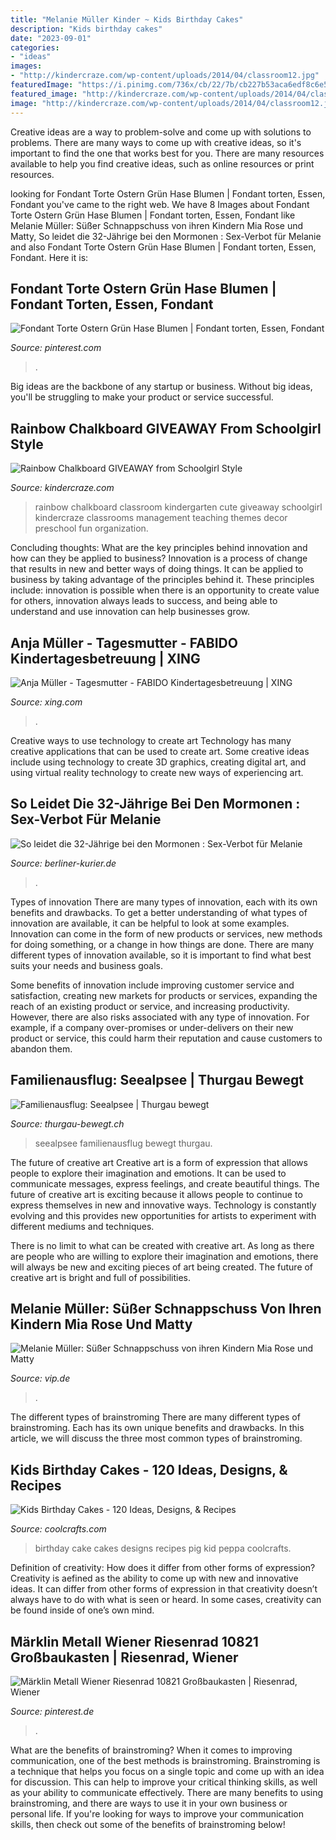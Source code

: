 ```yaml
---
title: "Melanie Müller Kinder ~ Kids Birthday Cakes"
description: "Kids birthday cakes"
date: "2023-09-01"
categories:
- "ideas"
images:
- "http://kindercraze.com/wp-content/uploads/2014/04/classroom12.jpg"
featuredImage: "https://i.pinimg.com/736x/cb/22/7b/cb227b53aca6edf8c6e56029c01f4c04.jpg"
featured_image: "http://kindercraze.com/wp-content/uploads/2014/04/classroom12.jpg"
image: "http://kindercraze.com/wp-content/uploads/2014/04/classroom12.jpg"
---
```



Creative ideas are a way to problem-solve and come up with solutions to problems. There are many ways to come up with creative ideas, so it's important to find the one that works best for you. There are many resources available to help you find creative ideas, such as online resources or print resources.

	

		
looking for Fondant Torte Ostern Grün Hase Blumen | Fondant torten, Essen, Fondant you've came to the right web. We have 8 Images about Fondant Torte Ostern Grün Hase Blumen | Fondant torten, Essen, Fondant like Melanie Müller: Süßer Schnappschuss von ihren Kindern Mia Rose und Matty, So leidet die 32-Jährige bei den Mormonen : Sex-Verbot für Melanie and also Fondant Torte Ostern Grün Hase Blumen | Fondant torten, Essen, Fondant. Here it is:
		
    
## Fondant Torte Ostern Grün Hase Blumen | Fondant Torten, Essen, Fondant

<img loading=lazy src="https://i.pinimg.com/736x/cb/22/7b/cb227b53aca6edf8c6e56029c01f4c04.jpg" onerror="this.onerror=null;this.src='https://tse2.mm.bing.net/th?id=OIP.aFpQb8aptJe0GK-gmM0yeAHaJ3&amp;pid=15.1';" alt="Fondant Torte Ostern Grün Hase Blumen | Fondant torten, Essen, Fondant">

_Source: pinterest.com_

>. 

	

Big ideas are the backbone of any startup or business. Without big ideas, you'll be struggling to make your product or service successful.

    
## Rainbow Chalkboard GIVEAWAY From Schoolgirl Style

<img loading=lazy src="http://kindercraze.com/wp-content/uploads/2014/04/classroom12.jpg" onerror="this.onerror=null;this.src='https://tse2.mm.bing.net/th?id=OIP.roV_nGjvtD5NlJC9PCpnrgHaEe&amp;pid=15.1';" alt="Rainbow Chalkboard GIVEAWAY from Schoolgirl Style">

_Source: kindercraze.com_

>rainbow chalkboard classroom kindergarten cute giveaway schoolgirl kindercraze classrooms management teaching themes decor preschool fun organization. 

	

Concluding thoughts: What are the key principles behind innovation and how can they be applied to business?
Innovation is a process of change that results in new and better ways of doing things. It can be applied to business by taking advantage of the principles behind it. These principles include: innovation is possible when there is an opportunity to create value for others, innovation always leads to success, and being able to understand and use innovation can help businesses grow.

    
## Anja Müller - Tagesmutter - FABIDO Kindertagesbetreuung | XING

<img loading=lazy src="https://profile-images.xing.com/images/3775db5d0724afd5aadb129ebbdbf531-6/anja-müller.1024x1024.jpg" onerror="this.onerror=null;this.src='https://tse1.mm.bing.net/th?id=OIP.LaZAkmHePSUlcHfmJzdOawHaHa&amp;pid=15.1';" alt="Anja Müller - Tagesmutter - FABIDO Kindertagesbetreuung | XING">

_Source: xing.com_

>. 

	

Creative ways to use technology to create art
Technology has many creative applications that can be used to create art. Some creative ideas include using technology to create 3D graphics, creating digital art, and using virtual reality technology to create new ways of experiencing art.

    
## So Leidet Die 32-Jährige Bei Den Mormonen : Sex-Verbot Für Melanie

<img loading=lazy src="https://berliner-zeitung.imgix.net/2020/9/8/696cd0ca-7bf9-4004-802d-5425a33c2630.jpeg?rect=147%2C48%2C432%2C576&amp;w=1024&amp;auto=format" onerror="this.onerror=null;this.src='https://tse3.mm.bing.net/th?id=OIP.eZ3ppXQXMnlCuKMi_s2WggHaJ3&amp;pid=15.1';" alt="So leidet die 32-Jährige bei den Mormonen : Sex-Verbot für Melanie">

_Source: berliner-kurier.de_

>. 

	

Types of innovation
There are many types of innovation, each with its own benefits and drawbacks. To get a better understanding of what types of innovation are available, it can be helpful to look at some examples. 
Innovation can come in the form of new products or services, new methods for doing something, or a change in how things are done. There are many different types of innovation available, so it is important to find what best suits your needs and business goals. 

Some benefits of innovation include improving customer service and satisfaction, creating new markets for products or services, expanding the reach of an existing product or service, and increasing productivity. However, there are also risks associated with any type of innovation. For example, if a company over-promises or under-delivers on their new product or service, this could harm their reputation and cause customers to abandon them.

    
## Familienausflug: Seealpsee | Thurgau Bewegt

<img loading=lazy src="https://www.thurgau-bewegt.ch/wp-content/uploads/2019/02/Thurgau-bewegt-Familienausflug-Seealpseei-800x507.jpg" onerror="this.onerror=null;this.src='https://tse1.mm.bing.net/th?id=OIP.jjVm86AUh6czlucZYeMWlwHaEs&amp;pid=15.1';" alt="Familienausflug: Seealpsee | Thurgau bewegt">

_Source: thurgau-bewegt.ch_

>seealpsee familienausflug bewegt thurgau. 

	

The future of creative art
Creative art is a form of expression that allows people to explore their imagination and emotions. It can be used to communicate messages, express feelings, and create beautiful things.
The future of creative art is exciting because it allows people to continue to express themselves in new and innovative ways. Technology is constantly evolving and this provides new opportunities for artists to experiment with different mediums and techniques.

There is no limit to what can be created with creative art. As long as there are people who are willing to explore their imagination and emotions, there will always be new and exciting pieces of art being created. The future of creative art is bright and full of possibilities.

    
## Melanie Müller: Süßer Schnappschuss Von Ihren Kindern Mia Rose Und Matty

<img loading=lazy src="http://aisvip-a.akamaihd.net/masters/1264718/melanie-mueller-l-und-ehemann-mike-bluemer-r-freuen-sich-ueber-die-geburt-ihres-zweiten-kindes.jpg" onerror="this.onerror=null;this.src='https://tse1.mm.bing.net/th?id=OIP.I2xPM4y7ymeS_bBejBqV0QHaEK&amp;pid=15.1';" alt="Melanie Müller: Süßer Schnappschuss von ihren Kindern Mia Rose und Matty">

_Source: vip.de_

>. 

	

The different types of brainstroming
There are many different types of brainstroming. Each has its own unique benefits and drawbacks. In this article, we will discuss the three most common types of brainstroming.

    
## Kids Birthday Cakes - 120 Ideas, Designs, &amp; Recipes

<img loading=lazy src="https://www.coolcrafts.com/wp-content/uploads/2015/06/pattyscake.jpg" onerror="this.onerror=null;this.src='https://tse1.mm.bing.net/th?id=OIP.wzzYi7pNFLDU2_hWpTM0VAHaHx&amp;pid=15.1';" alt="Kids Birthday Cakes - 120 Ideas, Designs, &amp; Recipes">

_Source: coolcrafts.com_

>birthday cake cakes designs recipes pig kid peppa coolcrafts. 

	

Definition of creativity: How does it differ from other forms of expression?
Creativity is aefined as the ability to come up with new and innovative ideas. It can differ from other forms of expression in that creativity doesn’t always have to do with what is seen or heard. In some cases, creativity can be found inside of one’s own mind.

    
## Märklin Metall Wiener Riesenrad 10821 Großbaukasten | Riesenrad, Wiener

<img loading=lazy src="https://i.pinimg.com/736x/63/e6/7f/63e67f7b7dd7514a32efd49e30c7c3a3.jpg" onerror="this.onerror=null;this.src='https://tse3.mm.bing.net/th?id=OIP.ckhlrK2pRODknBOEyuwK1QAAAA&amp;pid=15.1';" alt="Märklin Metall Wiener Riesenrad 10821 Großbaukasten | Riesenrad, Wiener">

_Source: pinterest.de_

>. 

	

What are the benefits of brainstroming?
When it comes to improving communication, one of the best methods is brainstroming. Brainstroming is a technique that helps you focus on a single topic and come up with an idea for discussion. This can help to improve your critical thinking skills, as well as your ability to communicate effectively. There are many benefits to using brainstroming, and there are ways to use it in your own business or personal life. If you're looking for ways to improve your communication skills, then check out some of the benefits of brainstroming below!

